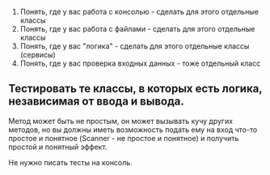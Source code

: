 1. Понять, где у вас работа с консолью - сделать для этого отдельные классы
2. Понять, где у вас работа с файлами - сделать для этого отдельные классы
3. Понять, где у вас "логика" - сделать для этого отдельные классы (сервисы)
4. Понять, где у вас проверка входных данных - тоже отдельный класс

Тестировать те классы, в которых есть логика, независимая от ввода и вывода.
-----------------------------------------------------------------------------

Метод может быть не простым, он может вызывать кучу других методов, но вы должны иметь возможность
подать ему на вход что-то простое и понятное (Scanner - не простое и понятное) и получить
простой и понятный эффект.

Не нужно писать тесты на консоль.